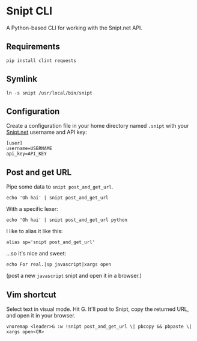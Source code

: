 Snipt CLI
=========

A Python-based CLI for working with the Snipt.net API.


## Requirements

    pip install clint requests

## Symlink

    ln -s snipt /usr/local/bin/snipt

## Configuration

Create a configuration file in your home directory named `.snipt` with your [Snipt.net](https://snipt.net) username and API key:

    [user]
    username=USERNAME
    api_key=API_KEY

## Post and get URL

Pipe some data to `snipt post_and_get_url`.

    echo 'Oh hai' | snipt post_and_get_url

With a specific lexer:

    echo 'Oh hai' | snipt post_and_get_url python

I like to alias it like this:

    alias sp='snipt post_and_get_url'

...so it's nice and sweet:

    echo For real.|sp javascript|xargs open

(post a new `javascript` snipt and open it in a browser.)

## Vim shortcut

Select text in visual mode. Hit <leader>G. It'll post to Snipt, copy the returned URL, and open it in your browser.

    vnoremap <leader>G :w !snipt post_and_get_url \| pbcopy && pbpaste \| xargs open<CR>
